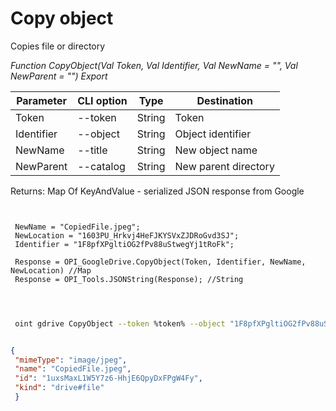 ﻿---
sidebar_position: 7
---

# Copy object
 Copies file or directory


*Function CopyObject(Val Token, Val Identifier, Val NewName = "", Val NewParent = "") Export*

 | Parameter | CLI option | Type | Destination |
 |-|-|-|-|
 | Token | --token | String | Token |
 | Identifier | --object | String | Object identifier |
 | NewName | --title | String | New object name |
 | NewParent | --catalog | String | New parent directory |

 
 Returns: Map Of KeyAndValue - serialized JSON response from Google

```bsl title="Code example"
	
 
 NewName = "CopiedFile.jpeg";
 NewLocation = "1603PU_Hrkvj4HeFJKYSVxZJDRoGvd3SJ";
 Identifier = "1F8pfXPgltiOG2fPv88uStwegYj1tRoFk";
 
 Response = OPI_GoogleDrive.CopyObject(Token, Identifier, NewName, NewLocation) //Map
 Response = OPI_Tools.JSONString(Response); //String
 
	
```

```sh title="CLI command example"
 
 oint gdrive CopyObject --token %token% --object "1F8pfXPgltiOG2fPv88uStwegYj1tRoFk" --title "CopiedFile.jpeg" --catalog %catalog%

```


```json title="Result"

{
 "mimeType": "image/jpeg",
 "name": "CopiedFile.jpeg",
 "id": "1uxsMaxL1W5Y7z6-HhjE6QpyDxFPgW4Fy",
 "kind": "drive#file"
 }

```
